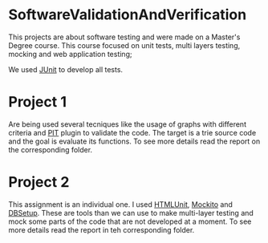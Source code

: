 # SoftwareValidationAndVerification

This projects are about software testing and were made on a Master's Degree course.
This course focused on unit tests, multi layers testing, mocking and web application testing;

We used [JUnit](https://junit.org/junit5/) to develop all tests.

# Project 1
Are being used several tecniques like the usage of graphs with different criteria and [PIT](https://pitest.org) plugin to validate the code. The target is a trie source code and the goal is evaluate its functions. To see more details read the report on the corresponding folder.
# Project 2
This assignment is an individual one. I used [HTMLUnit](https://htmlunit.sourceforge.io), [Mockito](https://site.mockito.org) and [DBSetup](http://dbsetup.ninja-squad.com). These are tools than we can use to make multi-layer testing and mock some parts of the code that are not developed at a moment. To see more details read the report in teh corresponding folder.
